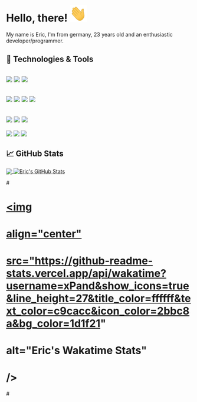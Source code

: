 # Hello, there! <img src="https://raw.githubusercontent.com/xPand4B/xPand4B/main/wave.gif" width="45px" height="45px">
My name is Eric, I'm from germany, 23 years old and an enthusiastic developer/programmer.

## 🔧 Technologies & Tools
![](https://img.shields.io/badge/Frameworks-Laravel-informational?style=flat&logo=laravel&logoColor=white&color=EF3A2D)
![](https://img.shields.io/badge/Frameworks-Symfony-informational?style=flat&logo=symfony&logoColor=white&color=202227)
![](https://img.shields.io/badge/Frameworks-Shopware-informational?style=flat&logo=shopware&logoColor=white&color=189EFF)
---
![](https://img.shields.io/badge/Code-PHP-informational?style=flat&logo=php&logoColor=white&color=777BB3)
![](https://img.shields.io/badge/Code-JavaScript-informational?style=flat&logo=javascript&logoColor=white&color=F7E018)
![](https://img.shields.io/badge/Code-Vue-informational?style=flat&logo=vue.js&logoColor=white&color=3FBA84)
![](https://img.shields.io/badge/Code-CSharp-informational?style=flat&logo=c-sharp&logoColor=white&color=A076DB)
---
![](https://img.shields.io/badge/Tools-Docker-informational?style=flat&logo=docker&logoColor=white&color=066DA5)
![](https://img.shields.io/badge/Tools-Valet-informational?style=flat&logo=laravel&logoColor=white&color=2bbc8a)
![](https://img.shields.io/badge/Shell-Bash-informational?style=flat&logo=gnu-bash&logoColor=white&color=282D30)
---
![](https://img.shields.io/badge/OS-MacOS-informational?style=flat&logo=macos&logoColor=white&color=2bbc8a)
![](https://img.shields.io/badge/OS-Linux-informational?style=flat&logo=linux&logoColor=white&color=2bbc8a)
![](https://img.shields.io/badge/OS-Windoofs-informational?style=flat&logo=windows&logoColor=white&color=2bbc8a)

## &#x1f4c8; GitHub Stats

<a href="https://github.com/xPand4B/xPand4B">
  <img
    align="center"
    src="https://github-readme-stats.vercel.app/api/top-langs/?username=xPand4B&hide=css&title_color=ffffff&text_color=c9cacc&icon_color=2bbc8a&bg_color=1d1f21&langs_count=3"
  />
</a>
<a href="https://github.com/xPand4B/xPand4B">
  <img
    align="center"
    src="https://github-readme-stats.vercel.app/api?username=xPand4B&show_icons=true&line_height=27&count_private=true&title_color=ffffff&text_color=c9cacc&icon_color=2bbc8a&bg_color=1d1f21"
    alt="Eric's GitHub Stats"
  />
</a>

<br>

#<a href="https://wakatime.com/@xPand">
#  <img
#    align="center"
#    src="https://github-readme-stats.vercel.app/api/wakatime?username=xPand&show_icons=true&line_height=27&title_color=ffffff&text_color=c9cacc&icon_color=2bbc8a&bg_color=1d1f21"
#    alt="Eric's Wakatime Stats"
#  />
#</a>

